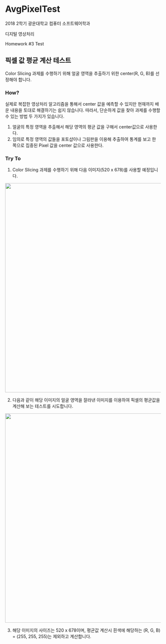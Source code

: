 # AvgPixelTest

2018 2학기 광운대학교 컴퓨터 소프트웨어학과

디지털 영상처리

Homework #3 Test

## 픽셀 값 평균 계산 테스트

Color Slicing 과제를 수행하기 위해 얼굴 영역을 추출하기 위한 center(R, G, B)를 선정해야 합니다.

### How?

실제로 복잡한 영상처리 알고리즘을 통해서 center 값을 예측할 수 있지만 현재까지 배운 내용을 토대로 해결하기는 쉽지 않습니다. 따라서, 단순하게 값을 찾아 과제를 수행할 수 있는 방법 두 가지가 있습니다.

1. 얼굴의 특정 영역을 추출해서 해당 영역의 평균 값을 구해서 center값으로 사용한다.
2. 임의로 특정 영역의 값들을 포토샵이나 그림판을 이용해 추출하여 통계를 보고 한 쪽으로 집중된 Pixel 값을 center 값으로 사용한다.

### Try To

1. Color Slicing 과제를 수행하기 위해 다음 이미지(520 x 678)를 사용할 예정입니다.
<p align="center">
  <img width="520" height="678" src="https://user-images.githubusercontent.com/36066656/49209347-982a8900-f3fd-11e8-8b0a-31877138dabc.png">
</p>


2. 다음과 같이 해당 이미지의 얼굴 영역을 잘라낸 이미지를 이용하여 픽셀의 평균값을 계산해 보는 테스트를 시도합니다.
<p align="center">
  <img width="520" height="678" src="https://user-images.githubusercontent.com/36066656/49209499-fce5e380-f3fd-11e8-8b3e-c84cea74afa6.png">
</p>


3. 해당 이미지의 사이즈는 520 x 678이며, 평균값 계산시 흰색에 해당하는 (R, G, B) = (255, 255, 255)는 제외하고 계산합니다.
